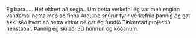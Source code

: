 Ég bara..... Hef ekkert að segja.. Um þetta verkefni ég var með enginn vandamál nema með að finna Arduino snúrur fyrir verkefnið þannig ég gat ekki séð hvort að þetta virkar né gat ég fundið Tinkercad projectið nenstaðar. Þannig ég skilaði 3D hönnun og kóðanum.

